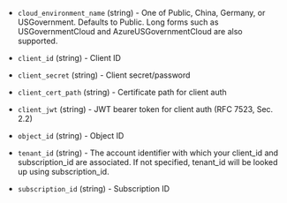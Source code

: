 <!-- Code generated from the comments of the ClientConfig struct in builder/azure/arm/clientconfig.go; DO NOT EDIT MANUALLY -->

-   `cloud_environment_name` (string) - One of Public, China, Germany, or
USGovernment. Defaults to Public. Long forms such as
USGovernmentCloud and AzureUSGovernmentCloud are also supported.

-   `client_id` (string) - Client ID

-   `client_secret` (string) - Client secret/password

-   `client_cert_path` (string) - Certificate path for client auth

-   `client_jwt` (string) - JWT bearer token for client auth (RFC 7523, Sec. 2.2)

-   `object_id` (string) - Object ID
-   `tenant_id` (string) - The account identifier with which your client_id and
subscription_id are associated. If not specified, tenant_id will be
looked up using subscription_id.

-   `subscription_id` (string) - Subscription ID